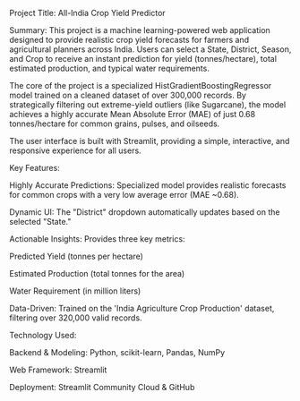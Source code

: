 Project Title: All-India Crop Yield Predictor

Summary: This project is a machine learning-powered web application designed to provide realistic crop yield forecasts for farmers and agricultural planners across India. Users can select a State, District, Season, and Crop to receive an instant prediction for yield (tonnes/hectare), total estimated production, and typical water requirements.

The core of the project is a specialized HistGradientBoostingRegressor model trained on a cleaned dataset of over 300,000 records. By strategically filtering out extreme-yield outliers (like Sugarcane), the model achieves a highly accurate Mean Absolute Error (MAE) of just 0.68 tonnes/hectare for common grains, pulses, and oilseeds.

The user interface is built with Streamlit, providing a simple, interactive, and responsive experience for all users.

Key Features:

Highly Accurate Predictions: Specialized model provides realistic forecasts for common crops with a very low average error (MAE ~0.68).

Dynamic UI: The "District" dropdown automatically updates based on the selected "State."

Actionable Insights: Provides three key metrics:

Predicted Yield (tonnes per hectare)

Estimated Production (total tonnes for the area)

Water Requirement (in million liters)

Data-Driven: Trained on the 'India Agriculture Crop Production' dataset, filtering over 320,000 valid records.

Technology Used:

Backend & Modeling: Python, scikit-learn, Pandas, NumPy

Web Framework: Streamlit

Deployment: Streamlit Community Cloud & GitHub
